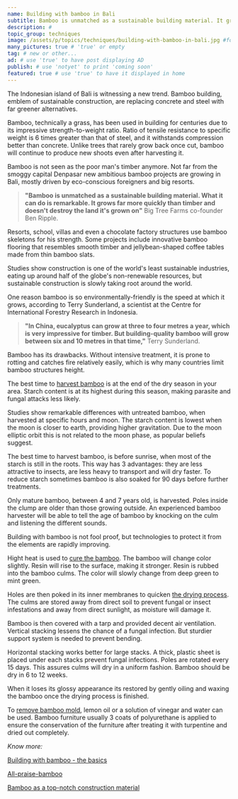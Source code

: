 ```yaml
---
name: Building with bamboo in Bali
subtitle: Bamboo is unmatched as a sustainable building material. It grows quickly and doesn't destroy the land.
description: #
topic_group: techniques
image: /assets/p/topics/techniques/building-with-bamboo-in-bali.jpg #for OG and twitter cards
many_pictures: true # 'true' or empty
tag: # new or other...
ad: # use 'true' to have post displaying AD
publish: # use 'notyet' to print 'coming soon'
featured: true # use 'true' to have it displayed in home
---
```

The Indonesian island of Bali is witnessing a new trend. Bamboo building, emblem of sustainable construction, are replacing concrete and steel with far greener alternatives.

Bamboo, technically a grass, has been used in building for centuries due to its impressive strength-to-weight ratio. Ratio of tensile resistance to specific weight is 6 times greater than that of steel, and it withstands compression better than concrete. Unlike trees that rarely grow back once cut, bamboo will continue to produce new shoots even after harvesting it.

Bamboo is not seen as the poor man's timber anymore. Not far from the smoggy capital Denpasar new ambitious bamboo projects are growing in Bali, mostly driven by eco-conscious foreigners and big resorts.

>**"Bamboo is unmatched as a sustainable building material. What it can do is remarkable. It grows far more quickly than timber and doesn't destroy the land it's grown on"** Big Tree Farms co-founder Ben Ripple.

Resorts, school, villas and even a chocolate factory structures use bamboo skeletons for his  strength. Some projects include innovative bamboo flooring that resembles smooth timber and jellybean-shaped coffee tables made from thin bamboo slats.

Studies show construction is one of the world's least sustainable industries, eating up around half of the globe's non-renewable resources, but sustainable construction is slowly taking root around the world.

One reason bamboo is so environmentally-friendly is the speed at which it grows, according to Terry Sunderland, a scientist at the Centre for International Forestry Research in Indonesia.

>**"In China, eucalyptus can grow at three to four metres a year, which is very impressive for timber. But building-quality bamboo will grow between six and 10 metres in that time,"** Terry Sunderland.

Bamboo has its drawbacks. Without intensive treatment, it is prone to rotting and catches fire relatively easily, which is why many countries limit bamboo structures height.

The best time to [harvest bamboo](https://www.guaduabamboo.com/cultivation/when-and-how-to-harvest-bamboo) is at the end of the dry season in your area. Starch content is at its highest during this season, making parasite and fungal attacks less likely.

Studies show remarkable differences with untreated bamboo, when harvested at specific hours and moon. The starch content is lowest when the moon is closer to earth, providing higher gravitation. Due to the moon elliptic orbit this is not related to the moon phase, as popular beliefs suggest.

The best time to harvest bamboo, is before sunrise, when most of the starch is still in the roots. This way has 3 advantages: they are less attractive to insects, are less heavy to transport and will dry faster. To reduce starch sometimes bamboo is also soaked for 90 days before further treatments.

Only mature bamboo, between 4 and 7 years old, is harvested. Poles inside the clump are older than those growing outside. An experienced bamboo harvester will be able to tell the age of bamboo by knocking on the culm and listening the different sounds.

Building with bamboo is not fool proof, but technologies to protect it from the elements are rapidly improving.

Hight heat is used to [cure the bamboo](https://www.wikihow.com/Cure-Bamboo). The bamboo will change color slightly. Resin will rise to the surface, making it stronger. Resin is rubbed into the bamboo culms. The color will slowly change from deep green to mint green.

Holes are then poked in its inner membranes to quicken [the drying process](https://www.guaduabamboo.com/preservation/drying-bamboo-poles). The culms are stored away from direct soil to prevent fungal or insect infestations and away from direct sunlight, as moisture will damage it.  

Bamboo is then covered with a tarp and provided decent air ventilation. Vertical stacking lessens the chance of a fungal infection. But sturdier support system is needed to prevent bending.

Horizontal stacking works better for large stacks. A thick, plastic sheet is placed under each stacks prevent fungal infections. Poles are rotated every 15 days. This assures culms will dry in a uniform fashion. Bamboo should be dry in 6 to 12 weeks.

When it loses its glossy appearance its restored by gently oiling and waxing the bamboo once the drying process is finished.

To [remove bamboo mold](https://www.guaduabamboo.com/preservation/how-to-remove-bamboo-mold), lemon oil or a solution of vinegar and water can be used. Bamboo furniture usually 3 coats of polyurethane is applied to ensure the conservation of the furniture after treating it with turpentine and dried out completely.

_Know more:_

[Building with bamboo -  the basics](https://www.buildingtrustinternational.org/BTIBambooToolkit.pdf)

[All-praise-bamboo](http://www.cultureofpermaculture.org/blog/2014/01/all-praise-bamboo/)

[Bamboo as a top-notch construction material](http://www.asiagreenbuildings.com/9299/bamboo-top-notch-construction-material/)
